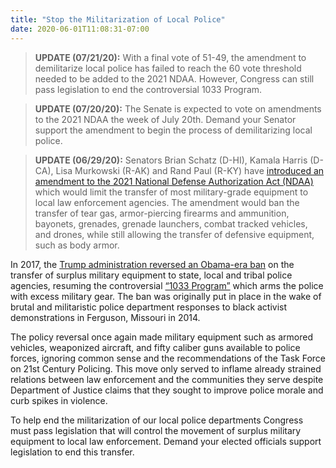 ```yaml
---
title: "Stop the Militarization of Local Police"
date: 2020-06-01T11:08:31-07:00
---
```

>**UPDATE (07/21/20):** With a final vote of 51-49, the amendment to demilitarize local police has failed to reach the 60 vote threshold needed to be added to the 2021 NDAA. However, Congress can still pass legislation to end the controversial 1033 Program.

>**UPDATE (07/20/20):** The Senate is expected to vote on amendments to the 2021 NDAA the week of July 20th. Demand your Senator support the amendment to begin the process of demilitarizing local police.

>**UPDATE (06/29/20):** Senators Brian Schatz (D-HI), Kamala Harris (D-CA), Lisa Murkowski (R-AK) and Rand Paul (R-KY) have [introduced an amendment to the 2021 National Defense Authorization Act (NDAA)](https://thehill.com/homenews/senate/505131-senators-push-to-limit-transfer-of-military-grade-equipment-to-police) which would limit the transfer of most military-grade equipment to local law enforcement agencies. The amendment would ban the transfer of tear gas, armor-piercing firearms and ammunition, bayonets, grenades, grenade launchers, combat tracked vehicles, and drones, while still allowing the transfer of defensive equipment, such as body armor. 

In 2017, the [Trump administration reversed an Obama-era ban]( https://www.nytimes.com/2017/08/28/us/politics/trump-police-military-surplus-equipment.html) on the transfer of surplus military equipment to state, local and tribal police agencies, resuming the controversial [“1033 Program”](https://www.newsweek.com/how-americas-police-became-army-1033-program-264537) which arms the police with excess military gear. The ban was originally put in place in the wake of brutal and militaristic police department responses to black activist demonstrations in Ferguson, Missouri in 2014.

The policy reversal once again made military equipment such as armored vehicles, weaponized aircraft, and fifty caliber guns available to police forces, ignoring common sense and the recommendations of the Task Force on 21st Century Policing. This move only served to inflame already strained relations between law enforcement and the communities they serve despite Department of Justice claims that they sought to improve police morale and curb spikes in violence.

To help end the militarization of our local police departments Congress must pass legislation that will control the movement of surplus military equipment to local law enforcement. Demand your elected officials support legislation to end this transfer. 
